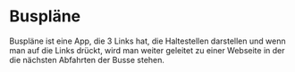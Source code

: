 # Buspläne
Buspläne ist eine App, die 3 Links hat, die Haltestellen darstellen und wenn man auf die Links drückt, wird man weiter geleitet zu einer Webseite in der die nächsten Abfahrten der Busse stehen.
